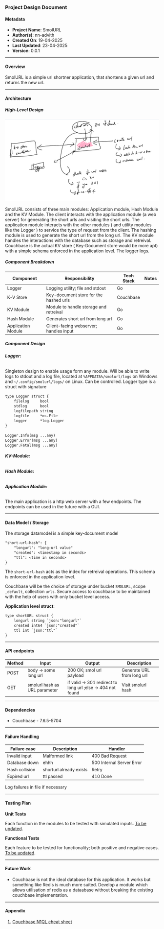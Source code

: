 ### Project Design Document

#### Metadata

- **Project Name**: SmolURL
- **Author(s)**: nn-advith
- **Created On**: 19-04-2025
- **Last Updated**: 23-04-2025
- **Version**: 0.0.1

---

#### Overview

SmolURL is a simple url shortner application, that shortens a given url and returns the new url.

---

#### Architecture

##### High-Level Design

![Architecture](./assets/scuffed.png)

SmolURL consists of three main modules: Application module, Hash Module and the KV Module. The client interacts with the application module (a web server) for generating the short urls and visiting the short urls. The application module interacts with the other modules ( and utility modules like the Logger ) to service the type of request from the client. The hashing module is used to generate the short url from the long url. The KV module handles the interactions with the database such as storage and retreival. Couchbase is the actual KV store ( Key-Document store would be more apt) with a simple schema enforced in the application level. The logger logs.

##### Component Breakdown

| Component          | Responsibility                         | Tech Stack | Notes |
| ------------------ | -------------------------------------- | ---------- | ----- |
| Logger             | Logging utility; file and stdout       | Go         |       |
| K-V Store          | Key-document store for the hashed urls | Couchbase  |       |
| KV Module          | Module to handle storage and retreival | Go         |       |
| Hash Module        | Generates short url from long url      | Go         |       |
| Application Module | Client-facing webserver; handles input | Go         |       |

##### Component Design

###### **Logger:**

Singleton design to enable usage form any module. Will be able to write logs to stdout and a log file, located at `%APPDATA%/smolurl/logs` on Windows and `~/.config/smolurl/logs/` on Linux. Can be controlled. Logger type is a struct with signature

```
type Logger struct {
    filelog     bool
    stdlog      bool
    logfilepath string
    logfile     *os.File
    logger      *log.Logger
}

Logger.Info(msg ...any)
Logger.Error(msg ...any)
Logger.Fatal(msg ...any)

```

###### **KV-Module:**

###### **Hash Module:**

###### **Application Module:**

The main application is a http web server with a few endpoints. The endpoints can be used in the future with a GUI.

---

#### Data Model / Storage

The storage datamodel is a simple key-document model

```
"short-url-hash": {
    "longurl": "long-url value"
    "created": <timestamp in seconds>
    "ttl": <time in seconds>
}
```

The `short-url-hash` acts as the index for retreival operations. This schema is enforced in the application level.

Couchbase will be the choice of storage under bucket `SMOLURL`, scope `_default`, collection `urls`. Secure access to couchbase to be maintained with the help of users with only bucket level access.

**Application level struct**:

```
type shortURL struct {
    longurl string `json:"longurl"`
    created int64 `json:"created"`
    ttl int `json:"ttl"`
}
```

---

#### API endpoints

| Method | Input                         | Output                                                      | Description                |
| ------ | ----------------------------- | ----------------------------------------------------------- | -------------------------- |
| POST   | body -> some long url         | 200 OK; smol url payload                                    | Generate URL from long url |
| GET    | smolurl hash as URL parameter | if valid -> 301 redirect to long url ;else -> 404 not found | Visit smolurl hash         |

---

#### Dependencies

- Couchbase - 7.6.5-5704

---

#### Failure Handling

| Failure case   | Description             | Handler                   |
| -------------- | ----------------------- | ------------------------- |
| Invalid input  | Malformed link          | 400 Bad Request           |
| Database down  | ehhh                    | 500 Internal Server Error |
| Hash collision | shorturl already exists | Retry                     |
| Expired url    | ttl passed              | 410 Done                  |

Log failures in file if necessary

---

#### Testing Plan

**Unit Tests**

Each function in the modules to be tested with simulated inputs. <u>To be updated</u>.

**Functional Tests**

Each feature to be tested for functionality; both positive and negative cases. <u>To be updated</u>.

---

#### Future Work

- Couchbase is not the ideal database for this application. It works but something like Redis is much more suited. Develop a module which allows utilisation of redis as a dataabase without breaking the existing couchbase implementation.

---

#### Appendix

1. [Couchbase N1QL cheat sheet](https://docs.couchbase.com/files/Couchbase-N1QL-CheatSheet.pdf)

